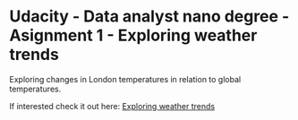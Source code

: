 # Udacity - Data analyst nano degree - Asignment 1 - Exploring weather trends
Exploring changes in London temperatures in relation to global temperatures.

If interested check it out here: <a href="https://github.com/dirkjanbreeuwer/Project-1---Weather-Trends/blob/master/Weather%20trends%20analysis.ipynb">Exploring weather trends</a>
